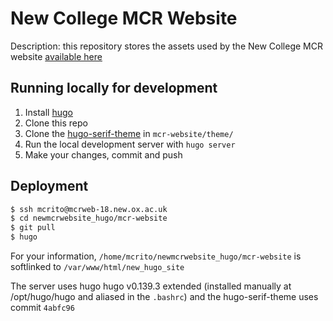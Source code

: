 # New College MCR Website

Description: this repository stores the assets used by the New College MCR website [available here](https://mcr.new.ox.ac.uk/)

## Running locally for development

1. Install [hugo](https://gohugo.io/)
2. Clone this repo
3. Clone the [hugo-serif-theme](https://github.com/zerostaticthemes/hugo-serif-theme) in `mcr-website/theme/`
4. Run the local development server with `hugo server`
5. Make your changes, commit and push

## Deployment

```bash
$ ssh mcrito@mcrweb-18.new.ox.ac.uk
$ cd newmcrwebsite_hugo/mcr-website
$ git pull
$ hugo
```

For your information, `/home/mcrito/newmcrwebsite_hugo/mcr-website` is softlinked to `/var/www/html/new_hugo_site`

The server uses hugo hugo v0.139.3 extended (installed manually at /opt/hugo/hugo and aliased in the `.bashrc`) and the hugo-serif-theme uses commit `4abfc96`
